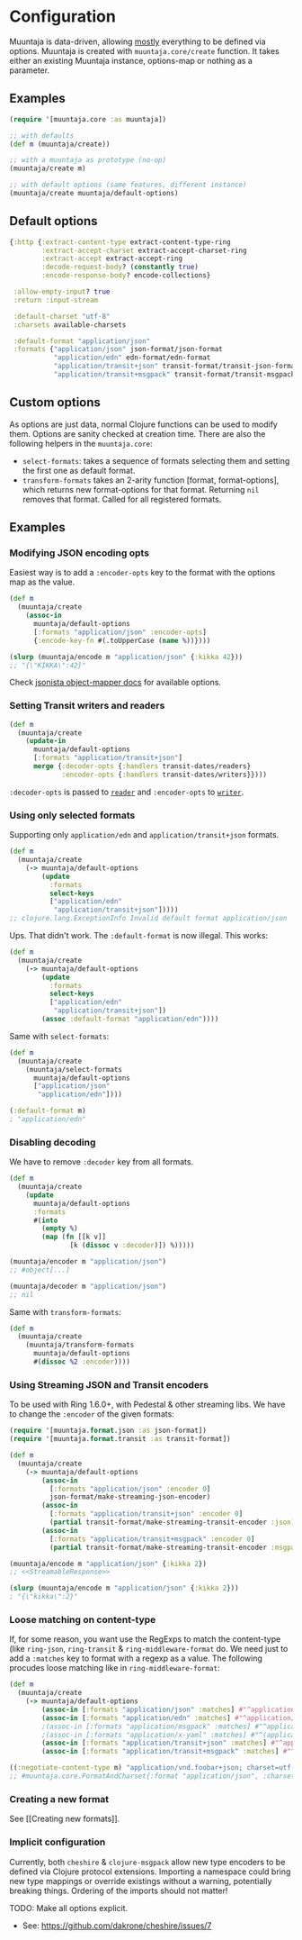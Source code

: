 # Configuration

Muuntaja is data-driven, allowing [mostly](#evil-global-state) everything to be defined via options. Muuntaja is created with `muuntaja.core/create` function. It takes either an existing Muuntaja instance, options-map or nothing as a parameter.

## Examples

```clj
(require '[muuntaja.core :as muuntaja])

;; with defaults
(def m (muuntaja/create))

;; with a muuntaja as prototype (no-op)
(muuntaja/create m)

;; with default options (same features, different instance)
(muuntaja/create muuntaja/default-options)
```

## Default options

```clj
{:http {:extract-content-type extract-content-type-ring
        :extract-accept-charset extract-accept-charset-ring
        :extract-accept extract-accept-ring
        :decode-request-body? (constantly true)
        :encode-response-body? encode-collections}

 :allow-empty-input? true
 :return :input-stream

 :default-charset "utf-8"
 :charsets available-charsets

 :default-format "application/json"
 :formats {"application/json" json-format/json-format
           "application/edn" edn-format/edn-format
           "application/transit+json" transit-format/transit-json-format
           "application/transit+msgpack" transit-format/transit-msgpack-format}}
```

## Custom options

As options are just data, normal Clojure functions can be used to modify them. Options are sanity checked at creation time. There are also the following helpers in the `muuntaja.core`:

* `select-formats`: takes a sequence of formats selecting them and setting the first one as default format.
* `transform-formats` takes an 2-arity function [format, format-options], which returns new format-options for that format. Returning `nil` removes that format. Called for all registered formats.

## Examples

### Modifying JSON encoding opts

Easiest way is to add a `:encoder-opts` key to the format with the options map as the value.

```clj
(def m
  (muuntaja/create
    (assoc-in
      muuntaja/default-options
      [:formats "application/json" :encoder-opts]
      {:encode-key-fn #(.toUpperCase (name %))})))

(slurp (muuntaja/encode m "application/json" {:kikka 42}))
;; "{\"KIKKA\":42}"
```

Check [jsonista object-mapper docs](https://cljdoc.org/d/metosin/jsonista/CURRENT/api/jsonista.core#object-mapper)
for available options.

### Setting Transit writers and readers

```clj
(def m
  (muuntaja/create
    (update-in
      muuntaja/default-options
      [:formats "application/transit+json"]
      merge {:decoder-opts {:handlers transit-dates/readers}
             :encoder-opts {:handlers transit-dates/writers}})))
```

`:decoder-opts` is passed to [`reader`](https://cognitect.github.io/transit-clj/#cognitect.transit/reader)
and `:encoder-opts` to [`writer`](https://cognitect.github.io/transit-clj/#cognitect.transit/writer).

### Using only selected formats

Supporting only `application/edn` and `application/transit+json` formats.

```clj
(def m
  (muuntaja/create
    (-> muuntaja/default-options
        (update
          :formats
          select-keys
          ["application/edn"
           "application/transit+json"]))))
;; clojure.lang.ExceptionInfo Invalid default format application/json
```

Ups. That didn't work. The `:default-format` is now illegal. This works:

```clj
(def m
  (muuntaja/create
    (-> muuntaja/default-options
        (update
          :formats
          select-keys
          ["application/edn"
           "application/transit+json"])
        (assoc :default-format "application/edn"))))
```

Same with `select-formats`:

```clj
(def m
  (muuntaja/create
    (muuntaja/select-formats
      muuntaja/default-options
      ["application/json"
       "application/edn"])))

(:default-format m)
; "application/edn"
```

### Disabling decoding

We have to remove `:decoder` key from all formats.

```clj
(def m
  (muuntaja/create
    (update
      muuntaja/default-options
      :formats
      #(into
        (empty %)
        (map (fn [[k v]]
               [k (dissoc v :decoder)]) %)))))

(muuntaja/encoder m "application/json")
;; #object[...]

(muuntaja/decoder m "application/json")
;; nil
```

Same with `transform-formats`:

```clj
(def m
  (muuntaja/create
    (muuntaja/transform-formats
      muuntaja/default-options
      #(dissoc %2 :encoder))))
```

### Using Streaming JSON and Transit encoders

To be used with Ring 1.6.0+, with Pedestal & other streaming libs. We have
to change the `:encoder` of the given formats:

```clj
(require '[muuntaja.format.json :as json-format])
(require '[muuntaja.format.transit :as transit-format])

(def m
  (muuntaja/create
    (-> muuntaja/default-options
        (assoc-in
          [:formats "application/json" :encoder 0]
          json-format/make-streaming-json-encoder)
        (assoc-in
          [:formats "application/transit+json" :encoder 0]
          (partial transit-format/make-streaming-transit-encoder :json))
        (assoc-in
          [:formats "application/transit+msgpack" :encoder 0]
          (partial transit-format/make-streaming-transit-encoder :msgpack)))))

(muuntaja/encode m "application/json" {:kikka 2})
;; <<StreamableResponse>>

(slurp (muuntaja/encode m "application/json" {:kikka 2}))
; "{\"kikka\":2}"
```

### Loose matching on content-type

If, for some reason, you want use the RegExps to match the content-type (like
`ring-json`, `ring-transit` & `ring-middleware-format` do. We need just to add
a `:matches` key to format with a regexp as a value. The following procudes loose
matching like in `ring-middleware-format`:

```clj
(def m
  (muuntaja/create
    (-> muuntaja/default-options
        (assoc-in [:formats "application/json" :matches] #"^application/(.+\+)?json$")
        (assoc-in [:formats "application/edn" :matches] #"^application/(vnd.+)?(x-)?(clojure|edn)$")
        ;(assoc-in [:formats "application/msgpack" :matches] #"^application/(vnd.+)?(x-)?msgpack$")
        ;(assoc-in [:formats "application/x-yaml" :matches] #"^(application|text)/(vnd.+)?(x-)?yaml$")
        (assoc-in [:formats "application/transit+json" :matches] #"^application/(vnd.+)?(x-)?transit\+json$")
        (assoc-in [:formats "application/transit+msgpack" :matches] #"^application/(vnd.+)?(x-)?transit\+msgpack$"))))

((:negotiate-content-type m) "application/vnd.foobar+json; charset=utf-8")
;; #muuntaja.core.FormatAndCharset{:format "application/json", :charset "utf-8"}
```

### Creating a new format

See [[Creating new formats]].

### Implicit configuration

Currently, both `cheshire` & `clojure-msgpack` allow new type encoders to be defined via Clojure protocol extensions. Importing a namespace could bring new type mappings or override existings without a warning, potentially breaking things. Ordering of the imports should not matter!

TODO: Make all options explicit.

* See: https://github.com/dakrone/cheshire/issues/7
